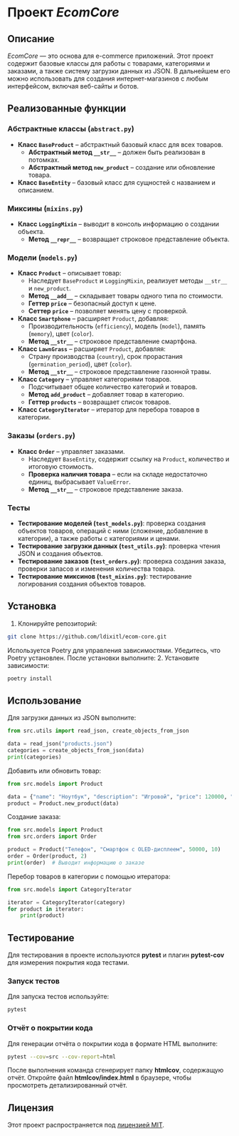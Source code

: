 # Проект *EcomCore*

## Описание

*EcomCore* — это основа для e-commerce приложений. Этот проект содержит базовые классы для работы с товарами, категориями и заказами, а также систему загрузки данных из JSON. В дальнейшем его можно использовать для создания интернет-магазинов с любым интерфейсом, включая веб-сайты и ботов.

## Реализованные функции

### Абстрактные классы (`abstract.py`)
- **Класс `BaseProduct`** – абстрактный базовый класс для всех товаров.
  - **Абстрактный метод `__str__`** – должен быть реализован в потомках.
  - **Абстрактный метод `new_product`** – создание или обновление товара.
- **Класс `BaseEntity`** – базовый класс для сущностей с названием и описанием.

### Миксины (`mixins.py`)
- **Класс `LoggingMixin`** – выводит в консоль информацию о создании объекта.
  - **Метод `__repr__`** – возвращает строковое представление объекта.

### Модели (`models.py`)
- **Класс `Product`** – описывает товар:
  - Наследует `BaseProduct` и `LoggingMixin`, реализует методы `__str__` и `new_product`.
  - **Метод `__add__`** – складывает товары одного типа по стоимости.
  - **Геттер `price`** – безопасный доступ к цене.
  - **Сеттер `price`** – позволяет менять цену с проверкой.
- **Класс `Smartphone`** – расширяет `Product`, добавляя:
  - Производительность (`efficiency`), модель (`model`), память (`memory`), цвет (`color`).
  - **Метод `__str__`** – строковое представление смартфона.
- **Класс `LawnGrass`** – расширяет `Product`, добавляя:
  - Страну производства (`country`), срок прорастания (`germination_period`), цвет (`color`).
  - **Метод `__str__`** – строковое представление газонной травы.
- **Класс `Category`** – управляет категориями товаров.
  - Подсчитывает общее количество категорий и товаров.
  - **Метод `add_product`** – добавляет товар в категорию.
  - **Геттер `products`** – возвращает список товаров.
- **Класс `CategoryIterator`** – итератор для перебора товаров в категории.

### Заказы (`orders.py`)
- **Класс `Order`** – управляет заказами.
  - Наследует `BaseEntity`, содержит ссылку на `Product`, количество и итоговую стоимость.
  - **Проверка наличия товара** – если на складе недостаточно единиц, выбрасывает `ValueError`.
  - **Метод `__str__`** – строковое представление заказа.

### Тесты

- **Тестирование моделей (`test_models.py`)**: проверка создания объектов товаров, операций с ними (сложение, добавление в категории), а также работы с категориями и ценами.
- **Тестирование загрузки данных (`test_utils.py`)**: проверка чтения JSON и создания объектов.
- **Тестирование заказов (`test_orders.py`)**: проверка создания заказа, проверки запасов и изменения количества товара.
- **Тестирование миксинов (`test_mixins.py`)**: тестирование логирования создания объектов товаров.

## Установка
1. Клонируйте репозиторий:
```sh
git clone https://github.com/ldixitl/ecom-core.git
```
Используется Poetry для управления зависимостями. Убедитесь, что Poetry установлен.
После установки выполните:
2. Установите зависимости:
```sh
poetry install
```

## Использование
Для загрузки данных из JSON выполните:
```python
from src.utils import read_json, create_objects_from_json

data = read_json("products.json")
categories = create_objects_from_json(data)
print(categories)
```

Добавить или обновить товар:
```python
from src.models import Product

data = {"name": "Ноутбук", "description": "Игровой", "price": 120000, "quantity": 5}  
product = Product.new_product(data)  
```

Создание заказа:
```python
from src.models import Product
from src.orders import Order

product = Product("Телефон", "Смартфон с OLED-дисплеем", 50000, 10)
order = Order(product, 2)
print(order)  # Выводит информацию о заказе
```

Перебор товаров в категории с помощью итератора:
```python
from src.models import CategoryIterator

iterator = CategoryIterator(category)
for product in iterator:
    print(product)
```

## Тестирование
Для тестирования в проекте используются **pytest** и плагин **pytest-cov** для измерения покрытия кода тестами.

### Запуск тестов
Для запуска тестов используйте:
```bash
pytest
```

### Отчёт о покрытии кода
Для генерации отчёта о покрытии кода в формате HTML выполните:

```bash
pytest --cov=src --cov-report=html
```
После выполнения команда сгенерирует папку **htmlcov**, содержащую отчёт. 
Откройте файл **htmlcov/index.html** в браузере, чтобы просмотреть детализированный отчёт.

## Лицензия
Этот проект распространяется под [лицензией MIT](LICENSE).
